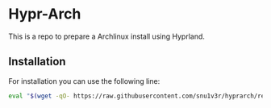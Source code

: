 # Hypr-Arch
This is a repo to prepare a Archlinux install using Hyprland.


## Installation
For installation you can use the following line:

```bash
eval "$(wget -qO- https://raw.githubusercontent.com/snu1v3r/hyprarch/refs/heads/main/boot.sh)"
```

